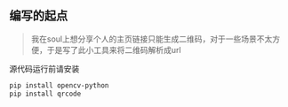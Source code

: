 ## 编写的起点

> 我在soul上想分享个人的主页链接只能生成二维码，对于一些场景不太方便，于是写了此小工具来将二维码解析成url

源代码运行前请安装

```sh
pip install opencv-python
pip install qrcode
```

